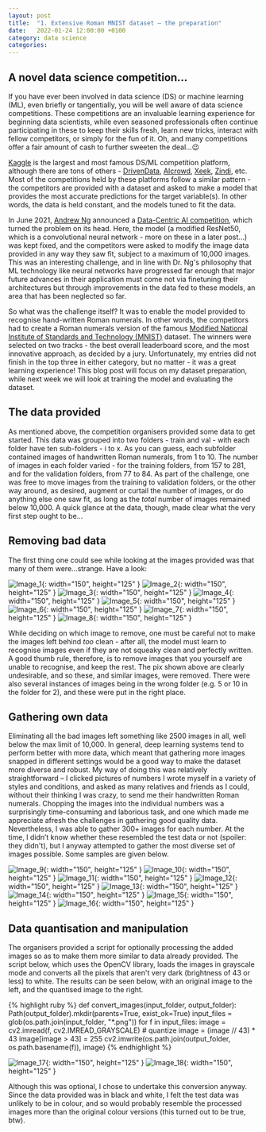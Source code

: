```yaml
---
layout: post
title:  "1. Extensive Roman MNIST dataset – the preparation"
date:   2022-01-24 12:00:00 +0100
category: data science
categories:
---
```

## A novel data science competition...

If you have ever been involved in data science (DS) or machine learning (ML), even briefly or tangentially, you will be well aware of data science competitions. These competitions are an invaluable learning experience for beginning data scientists, while even seasoned professionals often continue participating in these to keep their skills fresh, learn new tricks, interact with fellow competitors, or simply for the fun of it. Oh, and many competitions offer a fair amount of cash to further sweeten the deal...:wink:

[Kaggle](https://www.kaggle.com/competitions) is the largest and most famous DS/ML competition platform, although there are tons of others - [DrivenData](https://www.drivendata.org/competitions/), [AIcrowd](https://www.aicrowd.com/challenges), [Xeek](https://xeek.ai/challenges), [Zindi](https://zindi.africa/competitions), etc. Most of the competitions held by these platforms follow a similar pattern - the competitors are provided with a dataset and asked to make a model that provides the most accurate predictions for the target variable(s). In other words, the data is held constant, and the models tuned to fit the data.

In June 2021, [Andrew Ng](https://en.wikipedia.org/wiki/Andrew_Ng) announced a [Data-Centric AI competition](https://https-deeplearning-ai.github.io/data-centric-comp/), which turned the problem on its head. Here, the model (a modified ResNet50, which is a convolutional neural network - more on these in a later post...) was kept fixed, and the competitors were asked to modify the image data provided in any way they saw fit, subject to a maximum of 10,000 images. This was an interesting challenge, and in line with Dr. Ng's philosophy that ML technology like neural networks have progressed far enough that major future advances in their application must come not via finetuning their architectures but through improvements in the data fed to these models, an area that has been neglected so far.

So what was the challenge itself? It was to enable the model provided to recognise hand-written Roman numerals. In other words, the competitors had to create a Roman numerals version of the famous [Modified National Institute of Standards and Technology (MNIST)](https://en.wikipedia.org/wiki/MNIST_database) dataset. The winners were selected on two tracks - the best overall leaderboard score, and the most innovative approach, as decided by a jury. Unfortunately, my entries did not finish in the top three in either category, but no matter - it was a great learning experience! This blog post will focus on my dataset preparation, while next week we will look at training the model and evaluating the dataset.

## The data provided

As mentioned above, the competition organisers provided some data to get started. This data was grouped into two folders - train and val - with each folder have ten sub-folders - i to x. As you can guess, each subfolder contained images of handwritten Roman numerals, from 1 to 10. The number of images in each folder varied - for the training folders, from 157 to 281, and for the validation folders, from 77 to 84. As part of the challenge, one was free to move images from the training to validation folders, or the other way around, as desired, augment or curtail the number of images, or do anything else one saw fit, as long as the _total_ number of images remained below 10,000. A quick glance at the data, though, made clear what the very first step ought to be...

## Removing bad data

The first thing one could see while looking at the images provided was that many of them were...strange. Have a look:

![Image_1](/agneev-blog/assets/img/img_1_1.png?raw=true){: width="150", height="125" }
![Image_2](/agneev-blog/assets/img/img_1_2.png?raw=true){: width="150", height="125" }
![Image_3](/agneev-blog/assets/img/img_1_3.png?raw=true){: width="150", height="125" }
![Image_4](/agneev-blog/assets/img/img_1_4.png?raw=true){: width="150", height="125" }
![Image_5](/agneev-blog/assets/img/img_1_5.png?raw=true){: width="150", height="125" }
![Image_6](/agneev-blog/assets/img/img_1_6.png?raw=true){: width="150", height="125" }
![Image_7](/agneev-blog/assets/img/img_1_7.png?raw=true){: width="150", height="125" }
![Image_8](/agneev-blog/assets/img/img_1_8.png?raw=true){: width="150", height="125" }

While deciding on which image to remove, one must be careful not to make the images left behind _too_ clean - after all, the model must learn to recognise images even if they are not squeaky clean and perfectly written. A good thumb rule, therefore, is to remove images that you yourself are unable to recognise, and keep the rest. The pix shown above are clearly undesirable, and so these, and similar images, were removed. There were also several instances of images being in the wrong folder (e.g. 5 or 10 in the folder for 2), and these were put in the right place.

## Gathering own data

Eliminating all the bad images left something like 2500 images in all, well below the max limit of 10,000. In general, deep learning systems tend to perform better with more data, which meant that gathering more images snapped in different settings would be a good way to make the dataset more diverse and robust. My way of doing this was relatively straightforward – I clicked pictures of numbers I wrote myself in a variety of styles and conditions, and asked as many relatives and friends as I could, without their thinking I was crazy, to send me their handwritten Roman numerals. Chopping the images into the individual numbers was a surprisingly time-consuming and laborious task, and one which made me appreciate afresh the challenges in gathering good quality data. Nevertheless, I was able to gather 300+ images for each number. At the time, I didn’t know whether these resembled the test data or not (spoiler: they didn't), but I anyway attempted to gather the most diverse set of images possible. Some samples are given below.

![Image_9](/agneev-blog/assets/img/img_1_9.png?raw=true){: width="150", height="125" }
![Image_10](/agneev-blog/assets/img/img_1_10.png?raw=true){: width="150", height="125" }
![Image_11](/agneev-blog/assets/img/img_1_11.png?raw=true){: width="150", height="125" }
![Image_12](/agneev-blog/assets/img/img_1_12.png?raw=true){: width="150", height="125" }
![Image_13](/agneev-blog/assets/img/img_1_13.png?raw=true){: width="150", height="125" }
![Image_14](/agneev-blog/assets/img/img_1_14.png?raw=true){: width="150", height="125" }
![Image_15](/agneev-blog/assets/img/img_1_15.png?raw=true){: width="150", height="125" }
![Image_16](/agneev-blog/assets/img/img_1_16.png?raw=true){: width="150", height="125" }

## Data quantisation and manipulation

The organisers provided a script for optionally processing the added images so as to make them more similar to data already provided. The script below, which uses the OpenCV library, loads the images in grayscale mode and converts all the pixels that aren't very dark (brightness of 43 or less) to white. The results can be seen below, with an original image to the left, and the quantised image to the right.

{% highlight ruby %}
def convert_images(input_folder, output_folder):
    Path(output_folder).mkdir(parents=True, exist_ok=True)
    input_files = glob(os.path.join(input_folder, "*.png"))
    for f in input_files:
        image = cv2.imread(f, cv2.IMREAD_GRAYSCALE)
        # quantize
        image = (image // 43) * 43
        image[image > 43] = 255
        cv2.imwrite(os.path.join(output_folder, os.path.basename(f)), image)
{% endhighlight %}

![Image_17](/agneev-blog/assets/img/img_1_17.png?raw=true){: width="150", height="125" }
![Image_18](/agneev-blog/assets/img/img_1_18.png?raw=true){: width="150", height="125" }

Although this was optional, I chose to undertake this conversion anyway. Since the data provided was in black and white, I felt the test data was unlikely to be in colour, and so would probably resemble the processed images more than the original colour versions (this turned out to be true, btw).
